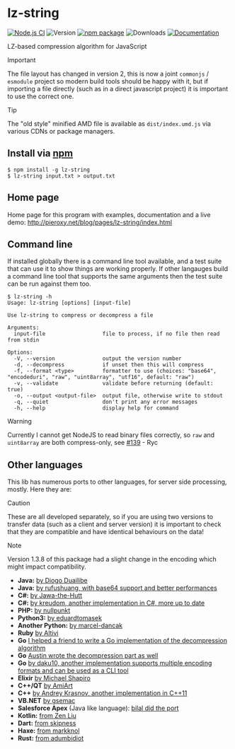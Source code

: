 # lz-string

[![Node.js CI](https://github.com/pieroxy/lz-string/actions/workflows/node.js.yml/badge.svg)](https://github.com/pieroxy/lz-string/actions/workflows/node.js.yml) ![Version](https://img.shields.io/github/package-json/v/pieroxy/lz-string/master.svg?logo=github) [![npm package](https://img.shields.io/npm/v/lz-string.svg?logo=npm)](https://www.npmjs.com/package/lz-string?logo=npm) ![Downloads](https://img.shields.io/npm/dw/lz-string.svg?logo=npm) [![Documentation](https://img.shields.io/badge/Documentation-blue?logo=readthedocs&logoColor=midnightblue)](http://pieroxy.net/blog/pages/lz-string/index.html)

LZ-based compression algorithm for JavaScript

> [!IMPORTANT]
> The file layout has changed in version 2, this is now a joint `commonjs` / `esmodule` project so modern build tools should be happy with it, but if importing a file directly (such as in a direct javascript project) it is important to use the correct one.

> [!TIP]
> The "old style" minified AMD file is available as `dist/index.umd.js` via various CDNs or package managers.

## Install via [npm](https://www.npmjs.com/package/lz-string)

```shell
$ npm install -g lz-string
$ lz-string input.txt > output.txt
```

## Home page

Home page for this program with examples, documentation and a live demo: http://pieroxy.net/blog/pages/lz-string/index.html

## Command line

If installed globally there is a command line tool available, and a test suite that can use it to show things are working properly. If other langauges build a command line tool that supports the same arguments then the test suite can be run against them too.

```console
$ lz-string -h
Usage: lz-string [options] [input-file]

Use lz-string to compress or decompress a file

Arguments:
  input-file                  file to process, if no file then read from stdin

Options:
  -V, --version               output the version number
  -d, --decompress            if unset then this will compress
  -f, --format <type>         formatter to use (choices: "base64", "encodeduri", "raw", "uint8array", "utf16", default: "raw")
  -v, --validate              validate before returning (default: true)
  -o, --output <output-file>  output file, otherwise write to stdout
  -q, --quiet                 don't print any error messages
  -h, --help                  display help for command
```

> [!WARNING]
> Currently I cannot get NodeJS to read binary files correctly, so `raw` and `uint8array` are both compress-only, see [#139](/pieroxy/lz-string/issues/139) - Ryc

## Other languages

This lib has numerous ports to other languages, for server side processing, mostly. Here they are:

> [!CAUTION]
> These are all developed separately, so if you are using two versions to transfer data (such as a client and server version) it is important to check that they are compatible and have identical behaviours on the data!

> [!NOTE]
> Version 1.3.8 of this package had a slight change in the encoding which might impact compatibility.

-   **Java:** [by Diogo Duailibe](https://github.com/diogoduailibe/lzstring4j)
-   **Java:** [by rufushuang, with base64 support and better performances](https://github.com/rufushuang/lz-string4java)
-   **C#:** [by Jawa-the-Hutt](https://github.com/jawa-the-hutt/lz-string-csharp)
-   **C#:** [by kreudom, another implementation in C#, more up to date](https://github.com/kreudom/lz-string-csharp)
-   **PHP:** [by nullpunkt](https://github.com/nullpunkt/lz-string-php)
-   **Python3:** [by eduardtomasek](https://github.com/eduardtomasek/lz-string-python)
-   **Another Python:** [by marcel-dancak](https://github.com/marcel-dancak/lz-string-python)
-   **Ruby** [by Altivi](https://github.com/Altivi/lz_string)
-   **Go** [I helped a friend to write a Go implementation of the decompression algorithm](https://github.com/pieroxy/lz-string-go)
-   **Go** [Austin wrote the decompression part as well](https://github.com/Lazarus/lz-string-go)
-   **Go** [by daku10, another implementation supports multiple encoding formats and can be used as a CLI tool](https://github.com/daku10/go-lz-string)
-   **Elixir** [by Michael Shapiro](https://github.com/koudelka/elixir-lz-string)
-   **C++/QT** [by AmiArt](https://github.com/AmiArt/qt-lzstring)
-   **C++** [by Andrey Krasnov, another implementation in C++11](https://github.com/andykras/lz-string-cpp)
-   **VB.NET** [by gsemac](https://github.com/gsemac/lz-string-vb)
-   **Salesforce Apex** (Java like language): [bilal did the port](https://github.com/bilalfastian/LZ4String)
-   **Kotlin:** [from Zen Liu](https://github.com/ZenLiuCN/lz-string4k)
-   **Dart:** [from skipness](https://github.com/skipness/lzstring-dart)
-   **Haxe:** [from markknol](https://github.com/markknol/hx-lzstring)
-   **Rust:** [from adumbidiot](https://github.com/adumbidiot/lz-str-rs)
